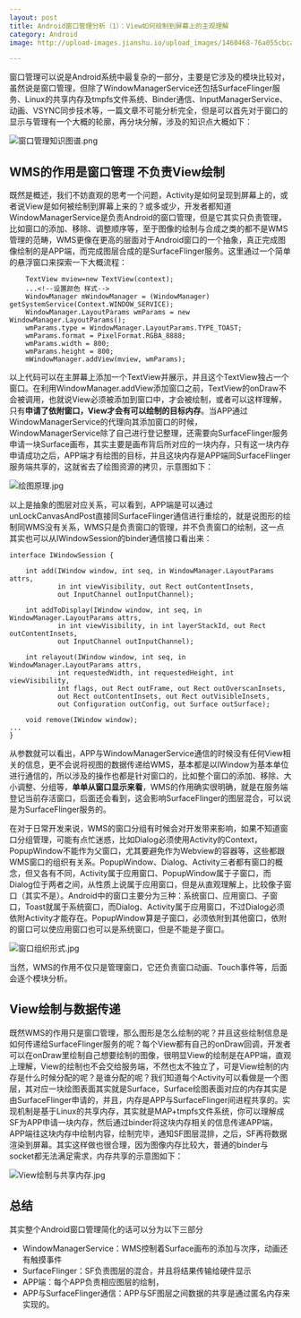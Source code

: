 ```yaml
---
layout: post
title: Android窗口管理分析（1）：View如何绘制到屏幕上的主观理解
category: Android
image: http://upload-images.jianshu.io/upload_images/1460468-76a055cbca80ba44.png?imageMogr2/auto-orient/strip%7CimageView2/2/w/1240

---
```


窗口管理可以说是Android系统中最复杂的一部分，主要是它涉及的模块比较对，虽然说是窗口管理，但除了WindowManagerService还包括SurfaceFlinger服务、Linux的共享内存及tmpfs文件系统、Binder通信、InputManagerService、动画、VSYNC同步技术等，一篇文章不可能分析完全，但是可以首先对于窗口的显示与管理有一个大概的轮廓，再分块分解，涉及的知识点大概如下：

![窗口管理知识图谱.png](http://upload-images.jianshu.io/upload_images/1460468-76a055cbca80ba44.png?imageMogr2/auto-orient/strip%7CimageView2/2/w/1240)

## WMS的作用是窗口管理 不负责View绘制

既然是概述，我们不妨直观的思考一个问题，Activity是如何呈现到屏幕上的，或者说View是如何被绘制到屏幕上来的？或多或少，开发者都知道WindowManagerService是负责Android的窗口管理，但是它其实只负责管理，比如窗口的添加、移除、调整顺序等，至于图像的绘制与合成之类的都不是WMS管理的范畴，WMS更像在更高的层面对于Android窗口的一个抽象，真正完成图像绘制的是APP端，而完成图层合成的是SurfaceFlinger服务。这里通过一个简单的悬浮窗口来探索一下大概流程：
		
		TextView mview=new TextView(context);
		...<!--设置颜色 样式-->
		WindowManager mWindowManager = (WindowManager) getSystemService(Context.WINDOW_SERVICE);
		WindowManager.LayoutParams wmParams = new WindowManager.LayoutParams();
		wmParams.type = WindowManager.LayoutParams.TYPE_TOAST;
		wmParams.format = PixelFormat.RGBA_8888;
		wmParams.width = 800;
		wmParams.height = 800;
		mWindowManager.addView(mview, wmParams);
		
以上代码可以在主屏幕上添加一个TextView并展示，并且这个TextView独占一个窗口。在利用WindowManager.addView添加窗口之前，TextView的onDraw不会被调用，也就说View必须被添加到窗口中，才会被绘制，或者可以这样理解，只有**申请了依附窗口，View才会有可以绘制的目标内存**。当APP通过WindowManagerService的代理向其添加窗口的时候，WindowManagerService除了自己进行登记整理，还需要向SurfaceFlinger服务申请一块Surface画布，其实主要是画布背后所对应的一块内存，只有这一块内存申请成功之后，APP端才有绘图的目标，并且这块内存是APP端同SurfaceFlinger服务端共享的，这就省去了绘图资源的拷贝，示意图如下：

![绘图原理.jpg](http://upload-images.jianshu.io/upload_images/1460468-3cddb5d035046beb.jpg?imageMogr2/auto-orient/strip%7CimageView2/2/w/1240)

以上是抽象的图层对应关系，可以看到，APP端是可以通过unLockCanvasAndPost直接同SurfaceFlinger通信进行重绘的，就是说图形的绘制同WMS没有关系，WMS只是负责窗口的管理，并不负责窗口的绘制，这一点其实也可以从IWindowSession的binder通信接口看出来：

	interface IWindowSession {
	
	    int add(IWindow window, int seq, in WindowManager.LayoutParams attrs,
	            in int viewVisibility, out Rect outContentInsets,
	            out InputChannel outInputChannel);
	            
	    int addToDisplay(IWindow window, int seq, in WindowManager.LayoutParams attrs,
	            in int viewVisibility, in int layerStackId, out Rect outContentInsets,
	            out InputChannel outInputChannel);
	            
		int relayout(IWindow window, int seq, in WindowManager.LayoutParams attrs,
	            int requestedWidth, int requestedHeight, int viewVisibility,
	            int flags, out Rect outFrame, out Rect outOverscanInsets,
	            out Rect outContentInsets, out Rect outVisibleInsets,
	            out Configuration outConfig, out Surface outSurface);
	            
	    void remove(IWindow window);
	...
	}

从参数就可以看出，APP与WindowManagerService通信的时候没有任何View相关的信息，更不会说将视图的数据传递给WMS，基本都是以IWindow为基本单位进行通信的，所以涉及的操作也都是针对窗口的，比如整个窗口的添加、移除、大小调整、分组等，**单单从窗口显示来看**，WMS的作用确实很明确，就是在服务端登记当前存活窗口，后面还会看到，这会影响SurfaceFlinger的图层混合，可以说是为SurfaceFlinger服务的。

在对于日常开发来说，WMS的窗口分组有时候会对开发带来影响，如果不知道窗口分组管理，可能有点忙迷惑，比如Dialog必须使用Activity的Context，PopupWindow不能作为父窗口，尤其要避免作为Webview的容器等，这些都跟WMS窗口的组织有关系。PopupWindow、Dialog、Activity三者都有窗口的概念，但又各有不同，Activity属于应用窗口、PopupWindow属于子窗口，而Dialog位于两者之间，从性质上说属于应用窗口，但是从直观理解上，比较像子窗口（其实不是）。Android中的窗口主要分为三种：系统窗口、应用窗口、子窗口，Toast就属于系统窗口，而Dialog、Activity属于应用窗口，不过Dialog必须依附Activity才能存在。PopupWindow算是子窗口，必须依附到其他窗口，依附的窗口可以使应用窗口也可以是系统窗口，但是不能是子窗口。

![窗口组织形式.jpg](http://upload-images.jianshu.io/upload_images/1460468-14737360edacc3b3.jpg?imageMogr2/auto-orient/strip%7CimageView2/2/w/1240)

当然，WMS的作用不仅只是管理窗口，它还负责窗口动画、Touch事件等，后面会逐个模块分析。

## View绘制与数据传递

既然WMS的作用只是窗口管理，那么图形是怎么绘制的呢？并且这些绘制信息是如何传递给SurfaceFlinger服务的呢？每个View都有自己的onDraw回调，开发者可以在onDraw里绘制自己想要绘制的图像，很明显View的绘制是在APP端，直观上理解，View的绘制也不会交给服务端，不然也太不独立了，可是View绘制的内存是什么时候分配的呢？是谁分配的呢？我们知道每个Activity可以看做是一个图层，其对应一块绘图表面其实就是Surface，Surface绘图表面对应的内存其实是由SurfaceFlinger申请的，并且，内存是APP与SurfaceFlinger间进程共享的。实现机制是基于Linux的共享内存，其实就是MAP+tmpfs文件系统，你可以理解成SF为APP申请一块内存，然后通过binder将这块内存相关的信息传递APP端，APP端往这块内存中绘制内容，绘制完毕，通知SF图层混排，之后，SF再将数据渲染到屏幕。其实这样做也很合理，因为图像内存比较大，普通的binder与socket都无法满足需求，内存共享的示意图如下：

![View绘制与共享内存.jpg](http://upload-images.jianshu.io/upload_images/1460468-38952a23b15f700e.jpg?imageMogr2/auto-orient/strip%7CimageView2/2/w/1240)

## 总结

其实整个Android窗口管理简化的话可以分为以下三部分

* WindowManagerService：WMS控制着Surface画布的添加与次序，动画还有触摸事件
* SurfaceFlinger：SF负责图层的混合，并且将结果传输给硬件显示
* APP端：每个APP负责相应图层的绘制，
* APP与SurfaceFlinger通信：APP与SF图层之间数据的共享是通过匿名内存来实现的。

